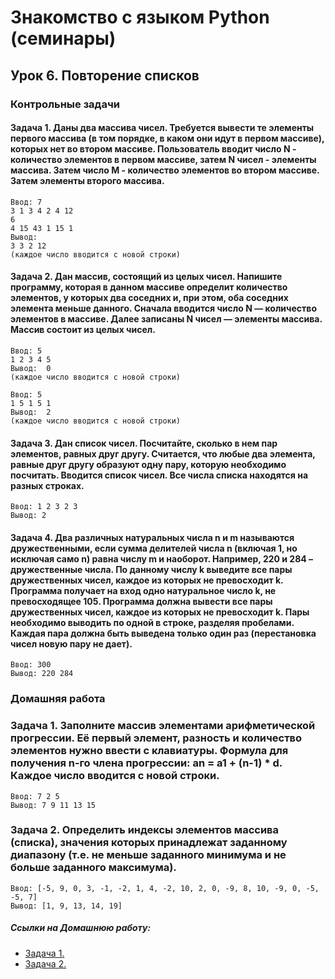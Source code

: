 # Знакомство с языком Python (семинары)


## Урок 6. Повторение списков

### Контрольные задачи

#### Задача 1. Даны два массива чисел. Требуется вывести те элементы первого массива (в том порядке, в каком они идут в первом массиве), которых нет во втором массиве. Пользователь вводит число N - количество элементов в первом массиве, затем N чисел - элементы массива. Затем число M - количество элементов во втором массиве. Затем элементы второго массива.

```
Ввод: 7 
3 1 3 4 2 4 12
6
4 15 43 1 15 1 
Вывод:
3 3 2 12
(каждое число вводится с новой строки)
```

#### Задача 2. Дан массив, состоящий из целых чисел. Напишите программу, которая в данном массиве определит количество элементов, у которых два соседних и, при этом, оба соседних элемента меньше данного. Сначала вводится число N — количество элементов в массиве. Далее записаны N чисел — элементы массива. Массив состоит из целых чисел.

```
Ввод: 5 
1 2 3 4 5 
Вывод:  0
(каждое число вводится с новой строки)

Ввод: 5 
1 5 1 5 1
Вывод:  2
(каждое число вводится с новой строки)

```

#### Задача 3. Дан список чисел. Посчитайте, сколько в нем пар элементов, равных друг другу. Считается, что любые два элемента, равные друг другу образуют одну пару, которую необходимо посчитать. Вводится список чисел. Все числа списка находятся на разных строках.

```
Ввод: 1 2 3 2 3 
Вывод: 2
```

#### Задача 4. Два различных натуральных числа n и m называются дружественными, если сумма делителей числа n (включая 1, но исключая само n) равна числу m и наоборот. Например, 220 и 284 – дружественные числа. По данному числу k выведите все пары дружественных чисел, каждое из которых не превосходит k. Программа получает на вход одно натуральное число k, не превосходящее 105. Программа должна вывести все пары дружественных чисел, каждое из которых не превосходит k. Пары необходимо выводить по одной в строке, разделяя пробелами. Каждая пара должна быть выведена только один раз (перестановка чисел новую пару не дает).

```
Ввод: 300 
Вывод: 220 284
```



### Домашняя работа


### Задача 1.  Заполните массив элементами арифметической прогрессии. Её первый элемент, разность и количество элементов нужно ввести с клавиатуры. Формула для получения n-го члена прогрессии: an = a1 + (n-1) * d. Каждое число вводится с новой строки.

```
Ввод: 7 2 5
Вывод: 7 9 11 13 15
```


### Задача 2. Определить индексы элементов массива (списка), значения которых принадлежат заданному диапазону (т.е. не меньше заданного минимума и не больше заданного максимума).

```
Ввод: [-5, 9, 0, 3, -1, -2, 1, 4, -2, 10, 2, 0, -9, 8, 10, -9, 0, -5, -5, 7]
Вывод: [1, 9, 13, 14, 19]
```

##### Ссылки на Домашнюю работу:
- [Задача 1.](https://github.com/stanislavfor/python-lessons/blob/main/lesson6/hw1.py)
- [Задача 2.](https://github.com/stanislavfor/python-lessons/blob/main/lesson6/hw2.py)